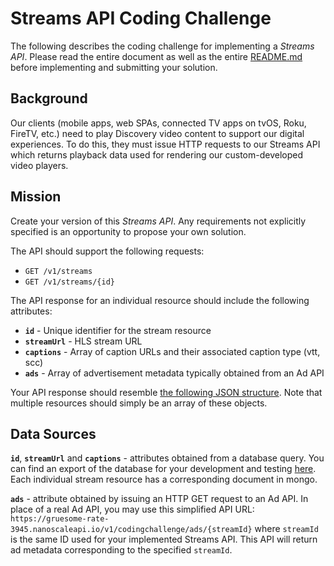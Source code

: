 # Streams API Coding Challenge
The following describes the coding challenge for implementing a *Streams API*.  Please read the entire document as well as the entire [README.md](/README.md) before implementing and submitting your solution.

## Background
Our clients (mobile apps, web SPAs, connected TV apps on tvOS, Roku, FireTV, etc.) need to play Discovery video content to support our digital experiences.  To do this, they must issue HTTP requests to our Streams API which returns playback data used for rendering our custom-developed video players.

## Mission
Create your version of this *Streams API*.  Any requirements not explicitly specified is an opportunity to propose your own solution.

The API should support the following requests:
- `GET /v1/streams`
- `GET /v1/streams/{id}`

The API response for an individual resource should include the following attributes:
- **`id`** - Unique identifier for the stream resource
- **`streamUrl`** - HLS stream URL
- **`captions`** - Array of caption URLs and their associated caption type (vtt, scc)
- **`ads`** - Array of advertisement metadata typically obtained from an Ad API

Your API response should resemble [the following JSON structure](/data/sample-api-response-with-ads.json). Note that multiple resources should simply be an array of these objects.

## Data Sources
**`id`**, **`streamUrl`** and **`captions`** - attributes obtained from a database query.  You can find an export of the database for your development and testing [here](/data/streams-mongoexport.json).  Each individual stream resource has a corresponding document in mongo.

**`ads`** - attribute obtained by issuing an HTTP GET request to an Ad API.  In place of a real Ad API, you may use this simplified API URL: `https://gruesome-rate-3945.nanoscaleapi.io/v1/codingchallenge/ads/{streamId}` where `streamId` is the same ID used for your implemented Streams API.  This API will return ad metadata corresponding to the specified `streamId`.

